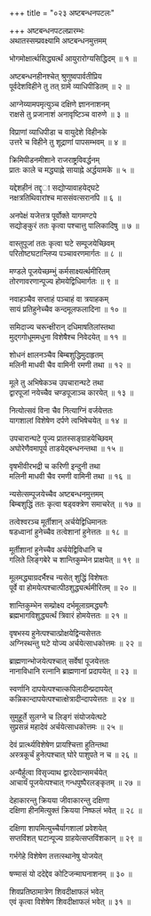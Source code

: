 +++
title = "०२३ अष्टबन्धनपटलः"

+++
अष्टबन्धनपटलप्रारम्भः    
अथातस्सम्प्रवक्ष्यामि अष्टबन्धनमुत्तमम्  

भोगमोक्षार्त्थसिद्ध्यर्त्थं आयुरारोग्यसिद्धिदम् ॥ १ ॥


अष्टबन्धनहीनश्चेत् श्रुणुष्वपार्वतीप्रिय  
पूर्वदेशविहीने तु तत् ग्रामे व्याधिपीडितम् ॥ २ ॥


आग्नेय्यामपमृत्युञ्च दक्षिणे ज्ञाननाशनम्  
राक्षसे तु प्रजानाशं अनावृष्टिञ्च वारुणे ॥ ३ ॥


विप्राणां व्याधिपीडा च वायुदेशे विहीनके  
उत्तरे च विहीने तु शूद्राणां पापसम्भवम् ॥ ४ ॥


क्रिमिपीडनमीशाने राजराष्ट्रविवर्द्धनम्  
प्रातः काले च मद्ध्याह्ने सायाह्ने अर्द्धयामके ॥ ५ ॥


यद्देशहीनं तद्दृ◌ा सद्योप्यावाहयेद्घटे  
नक्षत्रतिथिवारांश्च माससंवत्सरानपि ॥ ६ ॥


अनपेक्षं यजेत्तत्र पूर्वोक्ते यागमण्टपे  
सद्योङ्कुरं ततः कृत्वा पश्चात्तु पालिकादिषु ॥ ७ ॥


वास्तुपूजां ततः कृत्वा घटे सम्पूजयेच्छिवम्  
परितोष्टघटान्लिप्य पञ्चावरणमार्गतः ॥ ८ ॥


मण्डले पूजयेच्छम्भुं कर्मसाक्ष्यर्त्थमीरितम्  
तोरणावरणान्पूज्य होमयेद्विधिमार्गतः ॥ ९ ॥


नवाहञ्चैव सप्ताहं पञ्चाहं वा त्रयाहकम्  
सायं प्रतिहुनेच्चैव कन्दमूलफलादिना ॥ १० ॥


समिदाज्य चरून्क्षीरान् दधिमाषतिलांस्तथा  
मुद्गगोधूममधुना विशेषैश्च निवेदयेत् ॥ ११ ॥


शोधनं क्षालनञ्चैव बिम्बशुद्धिमुदाहृतम्  
मलिनी माधवी चैव वामिनी रमणी तथा ॥ १२ ॥


मूले तु अभिषेकञ्च उपचारान्घटे तथा  
द्वारपूजां नयेच्चैव चण्डपूजाञ्च कारयेत् ॥ १३ ॥


नित्योत्सवं विना चैव नित्याग्निं वर्जयेत्ततः  
यागशालां विशेषेण दर्पणे त्वभिषेचयेत् ॥ १४ ॥


उपचारान्घटे पूज्य प्रातस्सङ्ग्राहयेच्छिवम्  
अघोरेणैवमापूर्य ताडयेद्बन्धनन्तथा ॥ १५ ॥



वृषभीवीरभद्री च करिणी इन्दुनी तथा  
मलिनी माधवी चैव रमणी वामिनी तथा ॥ १६ ॥


न्यसेत्सम्पूजयेच्चैव अष्टबन्धनमुत्तमम्  
बिम्बशुद्धिं ततः कृत्वा षड्वक्त्रेण समाचरेत् ॥ १७ ॥


तत्वेश्वरञ्च मूर्तीशान् अर्चयेद्विधिमानतः  
षडध्वानां हुनेच्चैव तत्वेशानां हुनेत्ततः ॥ १८ ॥


मूर्तीशानां हुनेच्चैव अर्चयेद्विविधानि च  
गलिते लिङ्गबेरे च शान्तिकुम्भेन प्राक्षयेत् ॥ १९ ॥


मूलमद्ध्याग्रदर्भैश्च न्यसेत् शुद्धिं विशेषतः  
पूर्वे वा होमयेत्पश्चात्पीठशुद्ध्यर्त्थमीरितम् ॥ २० ॥


शान्तिकुम्भेन सम्प्रोक्ष्य दर्भमूलाग्रमद्ध्यगैः  
ब्रह्मभागविशुद्ध्यर्त्थं त्रिवारं होमयेत्ततः ॥ २१ ॥


वृषभस्य हुनेत्पश्चात्प्रोक्षयेद्विन्यसेत्ततः  
अग्निस्थन्तु घटे योज्य अर्चयेत्साधकोत्तमः ॥ २२ ॥


ब्राह्मणान्भोजयेत्पश्चात् सर्वेषां पूजयेत्ततः  
नानाविधानि रत्नानि ब्राह्मणानां प्रदापयेत् ॥ २३ ॥


स्वर्णानि दापयेत्पश्चात्कपिलादीन्प्रदापयेत्  
कन्निकान्दापयेत्पश्चात्क्षेत्रादीन्दापयेत्ततः ॥ २४ ॥


सुमुहूर्ते सुलग्ने च लिङ्गं संयोजयेत्घटे  
सुप्रसन्नं महादेवं अर्चयेत्साधकोत्तमः ॥ २५ ॥


देवं प्रार्त्थ्यविशेषेण प्रायश्चित्ता हुतिन्तथा  
अस्त्रकूर्चं हुनेत्पश्चात् घोरे पाशुपते न च ॥ २६ ॥


अन्यैर्हुत्वा विसृज्याथ द्वारदेवान्समर्चयेत्  
आचार्यं पूजयेत्पश्चात् गन्धपुष्पैरलङ्कृतम् ॥ २७ ॥


देहाकारन्तु क्रियया जीवाकारन्तु दक्षिणा  
दक्षिणा हीनमित्युक्तं क्रियया निष्फलं भवेत् ॥ २८ ॥


दक्षिणा शापमित्युच्चैर्यागशालां प्रवेशयेत्  
सप्तविंशत् घटान्पूज्य ग्राहयेत्सप्तविंशकान् ॥ २९ ॥


गर्भगेहे विशेषेण तत्तत्स्थानेषु योजयेत्  

षण्मासं यो ददेद्देव कोटिजन्माघनाशनम् ॥ ३० ॥


शिवप्रतिष्ठामात्रेण शिवदीक्षाफलं भवेत्  
एवं कृत्वा विशेषेण शिवदीक्षाफलं भवेत् ॥ ३१ ॥


